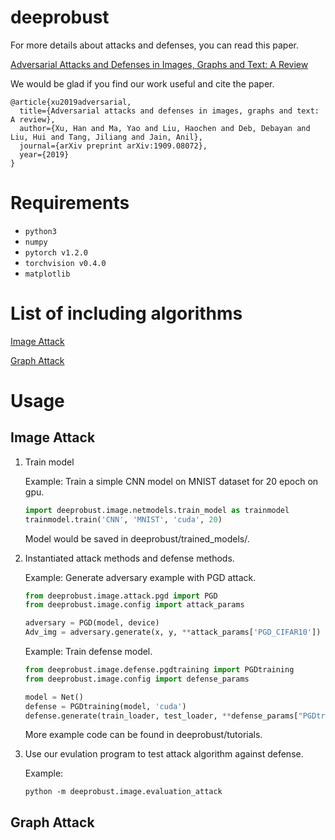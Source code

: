 # deeprobust
For more details about attacks and defenses, you can read this paper.

[Adversarial Attacks and Defenses in Images, Graphs and Text: A Review](https://arxiv.org/pdf/1909.08072.pdf)

We would be glad if you find our work useful and cite the paper.

```
@article{xu2019adversarial,
  title={Adversarial attacks and defenses in images, graphs and text: A review},
  author={Xu, Han and Ma, Yao and Liu, Haochen and Deb, Debayan and Liu, Hui and Tang, Jiliang and Jain, Anil},
  journal={arXiv preprint arXiv:1909.08072},
  year={2019}
}
```

# Requirements
* `python3`
* `numpy`
* `pytorch v1.2.0`
* `torchvision v0.4.0`
* `matplotlib`

# List of including algorithms
[Image Attack](#image-attack)

[Graph Attack](#graph-attack)



# Usage
## Image Attack
1. Train model

    Example: Train a simple CNN model on MNIST dataset for 20 epoch on gpu.
    ```python
    import deeprobust.image.netmodels.train_model as trainmodel
    trainmodel.train('CNN', 'MNIST', 'cuda', 20)
    ```
    Model would be saved in deeprobust/trained_models/.

2. Instantiated attack methods and defense methods.

    Example: Generate adversary example with PGD attack.
    ```python
    from deeprobust.image.attack.pgd import PGD
    from deeprobust.image.config import attack_params

    adversary = PGD(model, device)
    Adv_img = adversary.generate(x, y, **attack_params['PGD_CIFAR10'])
    ```

    Example: Train defense model.
    ```python
    from deeprobust.image.defense.pgdtraining import PGDtraining
    from deeprobust.image.config import defense_params

    model = Net()
    defense = PGDtraining(model, 'cuda')
    defense.generate(train_loader, test_loader, **defense_params["PGDtraining_MNIST"])
    ```
    More example code can be found in deeprobust/tutorials.

3. Use our evulation program to test attack algorithm against defense.

    Example:
    ```
    python -m deeprobust.image.evaluation_attack 
    ```
## Graph Attack    
